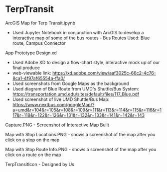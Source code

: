 # TerpTransit
ArcGIS Map for Terp Transit.ipynb
- Used Jupyter Notebook in conjunction with ArcGIS to develop a interactive map of some of the bus routes
        - Bus Routes Used: Blue route, Campus Connector

App Prototype Design.xd
- Used Adobe XD to design a flow-chart style, interactive mock up of our final produce
- web-viewable link: https://xd.adobe.com/view/aaf3025c-66c2-4c76-8ca1-4f97af65554a-ffa0/
- Used screenshots from Google Maps as the background 
- Used diagram of Blue Route from UMD's Shuttle/Bus System: https://transportation.umd.edu/sites/default/files/117_Blue.pdf
- Used screenshot of live UMD Shuttle/Bus Map: https://www.nextbus.com/googleMap/?a=umd&r=104&r=105&r=108&r=109&r=111&r=113&r=114&r=115&r=116&r=117&r=118&r=122&r=126&r=131&r=132&r=133&r=141&r=142&r=143

Capture.PNG - Screenshot of Interactive Map Built

Map with Stop Locations.PNG - shows a screenshot of the map after you click on a stop on the map

Map with Stop Route Info.PNG - shows a screenshot of the map after you click on a route on the map

TerpTransitIcon - Designed by Us


